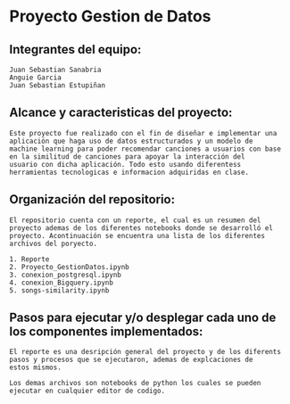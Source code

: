 # Proyecto Gestion de Datos
## Integrantes del equipo: 
    Juan Sebastian Sanabria 
    Anguie Garcia
    Juan Sebastian Estupiñan
    
## Alcance y caracteristicas del proyecto:
    Este proyecto fue realizado con el fin de diseñar e implementar una aplicación que haga uso de datos estructurados y un modelo de 
    machine learning para poder recomendar canciones a usuarios con base en la similitud de canciones para apoyar la interacción del         usuario con dicha aplicación. Todo esto usando diferentess herramientas tecnologicas e informacion adquiridas en clase.
       
    
 ## Organización del repositorio: 
 
    El repositorio cuenta con un reporte, el cual es un resumen del proyecto ademas de los diferentes notebooks donde se desarrolló el  
    proyecto. Acontinuación se encuentra una lista de los diferentes archivos del poryecto.
 
    1. Reporte
    2. Proyecto_GestionDatos.ipynb
    3. conexion_postgresql.ipynb
    4. conexion_Bigquery.ipynb
    5. songs-similarity.ipynb
    
  ## Pasos para ejecutar y/o desplegar cada uno de los componentes implementados:
  
    El reporte es una desripción general del proyecto y de los diferents pasos y procesos que se ejecutaron, ademas de explcaciones de       estos mismos. 
    
    Los demas archivos son notebooks de python los cuales se pueden ejecutar en cualquier editor de codigo.
  
    
  

